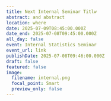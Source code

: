 ```yaml
---
title: Next Internal Seminar Titlw
abstract: and abstract
location: where
date: 2025-07-09T08:45:00.000Z
date_end: 2025-07-08T09:45:00.000Z
all_day: false
event: Internal Statistics Seminar
event_url: link
publishDate: 2025-07-08T09:46:00.000Z
draft: false
featured: false
image:
  filename: internal.png
  focal_point: Smart
  preview_only: false
---
```

